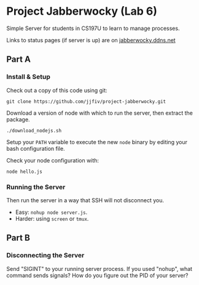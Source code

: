 # Project Jabberwocky (Lab 6)
Simple Server for students in CS197U to learn to manage processes.

Links to status pages (if server is up) are on [jabberwocky.ddns.net](http://jabberwocky.ddns.net)

## Part A

### Install & Setup

Check out a copy of this code using git:

    git clone https://github.com/jjfiv/project-jabberwocky.git

Download a version of node with which to run the server, then extract the package.

    ./download_nodejs.sh

Setup your ``PATH`` variable to execute the new ``node`` binary by editing your bash configuration file.

Check your node configuration with:

    node hello.js

### Running the Server

Then run the server in a way that SSH will not disconnect you. 
- Easy: ``nohup node server.js``. 
- Harder: using ``screen`` or ``tmux``.

## Part B
### Disconnecting the Server

Send "SIGINT" to your running server process. If you used "nohup", what command sends signals? How do you figure out the PID of your server?
